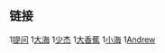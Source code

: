 ## 链接
1[提问](https://vip.kybmig.cc)
1[大海](https://bigc.cc/#search)
1[少杰](https://www.zybuluo.com/Jason1992/note/512575)
1[大香蕉](http://bananass.cc/)
1[小海](http://xiaohaiping.cc/)
1[Andrew](http://blog.istorm.cc/)
